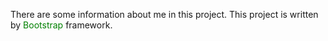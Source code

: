 There are some information about me in this project.
This project is written by <font style="color: green"> Bootstrap </font> framework.
